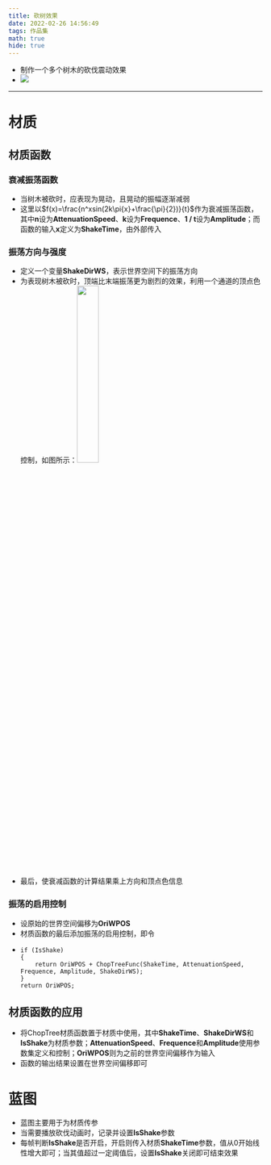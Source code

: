 ```yaml
---
title: 砍树效果
date: 2022-02-26 14:56:49
tags: 作品集
math: true
hide: true
---
```

- 制作一个多个树木的砍伐震动效果
- <img src = '/砍树效果/ChopTree.gif'>

***

# 材质
## 材质函数
### 衰减振荡函数
- 当树木被砍时，应表现为晃动，且晃动的振幅逐渐减弱
- 这里以$f(x)=\frac{n^xsin(2k\pi{x}+\frac{\pi}{2})}{t}$作为衰减振荡函数，其中**n**设为**AttenuationSpeed**、**k**设为**Frequence**、**1 / t**设为**Amplitude**；而函数的输入**x**定义为**ShakeTime**，由外部传入

### 振荡方向与强度
- 定义一个变量**ShakeDirWS**，表示世界空间下的振荡方向
- 为表现树木被砍时，顶端比末端振荡更为剧烈的效果，利用一个通道的顶点色控制，如图所示：<img src = '/砍树效果/VertexColor.png' width='30%'>
- 最后，使衰减函数的计算结果乘上方向和顶点色信息

### 振荡的启用控制
- 设原始的世界空间偏移为**OriWPOS**
- 材质函数的最后添加振荡的启用控制，即令
- ```
  if (IsShake)
  {
      return OriWPOS + ChopTreeFunc(ShakeTime, AttenuationSpeed, Frequence, Amplitude, ShakeDirWS);
  }
  return OriWPOS;
  ```

## 材质函数的应用
- 将ChopTree材质函数置于材质中使用，其中**ShakeTime**、**ShakeDirWS**和**IsShake**为材质参数；**AttenuationSpeed**、**Frequence**和**Amplitude**使用参数集定义和控制；**OriWPOS**则为之前的世界空间偏移作为输入
- 函数的输出结果设置在世界空间偏移即可

# 蓝图
- 蓝图主要用于为材质传参
- 当需要播放砍伐动画时，记录并设置**IsShake**参数
- 每帧判断**IsShake**是否开启，开启则传入材质**ShakeTime**参数，值从0开始线性增大即可；当其值超过一定阈值后，设置**IsShake**关闭即可结束效果